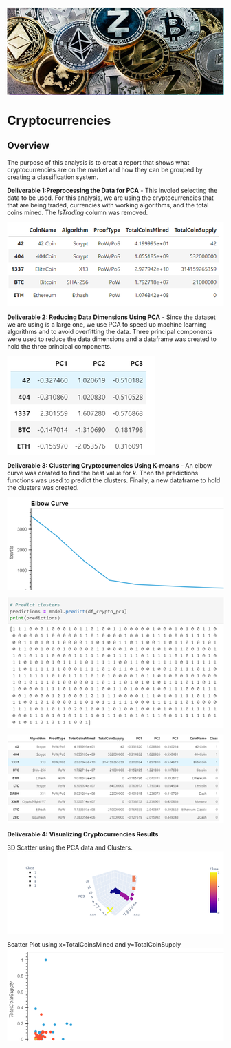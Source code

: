 ![crypto](Images/crypto.png)

# **Cryptocurrencies**

## **Overview**

The purpose of this analysis is to creat a report that shows what cryptocurrencies are on the market and how they can be grouped by creating a classification system. 
 

**Deliverable 1:Preprocessing the Data for PCA**  - This involed selecting the data to be used. For this analysis, we are using the cryptocurrencies that that are being traded, currencies with working algorithms, and the total coins mined. The *IsTrading* column was removed.

![cleaned_data](Images/cleaned_data.png)


**Deliverable 2: Reducing Data Dimensions Using PCA** - Since the dataset we are using is a large one, we use PCA to speed up machine learning algorithms and to avoid overfitting the data. Three principal components were used to reduce the data dimensions and a dataframe was created to hold the three principal components. 

![pca](Images/pca.png)

**Deliverable 3: Clustering Cryptocurrencies Using K-means** - An elbow curve was created to find the best value for *k*. Then the predictions functions was used to predict the clusters. Finally, a new dataframe to hold the clusters was created. 

![elbow_curve](Images/elbow_curve.png)


![predictions](Images/predictions.png)


![clusters_df](Images/clusters_df.png)

**Deliverable 4: Visualizing Cryptocurrencies Results**

3D Scatter using the PCA data and Clusters. 
![3D_scatter](Images/3D_scatter.png)


Scatter Plot using x=TotalCoinsMined and y=TotalCoinSupply
![scatter_plot](Images/scatter_plot.png)

 


